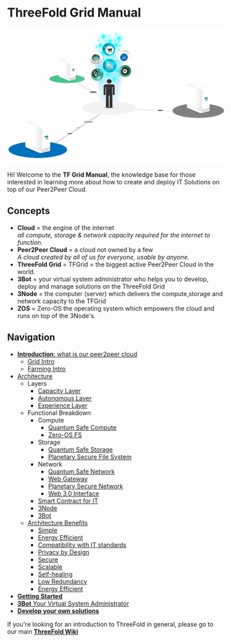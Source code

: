 # ThreeFold Grid Manual

![](img/storage_compute.png)

Hi! Welcome to the __TF Grid Manual__, the knowledge base for those interested in learning more about how to create and deploy IT Solutions on top of our Peer2Peer Cloud.

## Concepts

- **Cloud** = the engine of the internet <BR>*all compute, storage & network capacity required for the internet to function.*
- **Peer2Peer Cloud** = a cloud not owned by a few <BR>*A cloud created by all of us for everyone, usable by anyone.*
- **ThreeFold Grid** = TFGrid = the biggest active Peer2Peer Cloud in the world.
- **3Bot** = your virtual system administrator who helps you to develop, deploy and manage solutions on the ThreeFold Grid
- **3Node** = the computer (server) which delivers the compute,storage and network capacity to the TFGrid
- **ZOS** = Zero-OS the operating system which empowers the cloud and runs on top of the 3Node's.

## Navigation

- [__Introduction__: what is our peer2peer cloud](peer2peer_cloud_intro)
  - [Grid Intro](grid_intro)
  - [Farming Intro](threefold:farming_intro)
- [Architecture](architecture_overview)
  - Layers
    - [Capacity Layer](architecture_layers_capacity)
    - [Autonomous Layer](architecture_layers_autonomous)
    - [Experience Layer](architecture_layers_experience)
  - Functional Breakdown
    - Compute
      - [Quantum Safe Compute](archi_qscompute)
      - [Zero-OS FS](architecture_flist)
    - Storage
      - [Quantum Safe Storage](archi_qsstorage)
      - [Planetary Secure File System](archi_psfs)
    - Network
      - [Quantum Safe Network](archi_qsnetwork)
      - [Web Gateway](archi_webgateway)
      - [Planetary Secure Network](archi_psnw)
      - [Web 3.0 Interface](archi_interface)
    - [Smart Contract for IT](archi_smartcontract4it)  
    - [3Node](threefold:3node)
    - [3Bot](threefold:3bot)
  - [Architecture Benefits](archi_usp)
    - [Simple](archi_usp_simple)
    - [Energy Efficient](archi_usp_energy_efficient)
    - [Compatibility with IT standards](archi_usp_compatible_fs)
    - [Privacy by Design](archi_usp_private)
    - [Secure](archi_usp_secure)
    - [Scalable](archi_usp_scalable)
    - [Self-healing](archi_usp_selfhealing)
    - [Low Redundancy](archi_usp_redundant)
    - [Energy Efficient](archi_usp_energy_efficient)
- [__Getting Started__](getting_started_all)
- [__3Bot__ Your Virtual System Administrator](3bot)
- [__Develop your own solutions__](develop)


If you're looking for an introduction to ThreeFold in general, please go to our main [__ThreeFold Wiki__](https://wiki.threefold.io) 
